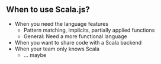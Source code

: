 ## When to use Scala.js?

* When you need the language features <!-- .element class="fragment" -->
    * Pattern matching, implicits, partially applied functions
    * General: Need a more functional language
* When you want to share code with a Scala backend <!-- .element class="fragment" -->
* When your team only knows Scala <!-- .element class="fragment" -->
    * ... maybe
